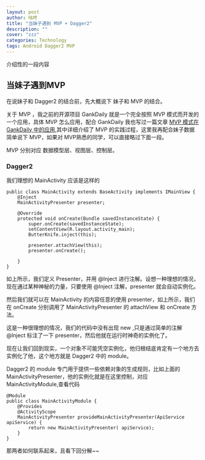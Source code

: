 ```yaml
---
layout: post
author: 咕咚
title: "当妹子遇到 MVP + Dagger2"
description: ""
cover: "zzz"
categories: Technology
tags: Android Dagger2 MVP  
---
```


介绍性的一段内容

## 当妹子遇到MVP
在说妹子和 Dagger2 的结合前，先大概说下 妹子和 MVP 的结合。

关于 MVP ，我之前的开源项目 GankDaily 就是一个完全按照 MVP 模式而开发的一个应用，具体 MVP 怎么应用，配合 GankDaily 我也写过一篇文章
[MVP 模式在 GankDaily 中的应用](/),其中详细介绍了 MVP 的实践过程，这里我再配合妹子数据简单说下 MVP，如果对 MVP熟悉的同学，可以直接略过下面一段。

MVP 分别对应 数据模型层、视图层、控制层。

### Dagger2

我们理想的 MainActivity 应该是这样的 
    
    public class MainActivity extends BaseActivity implements IMainView {
        @Inject
        MainActivityPresenter presenter;
    
        @Override
        protected void onCreate(Bundle savedInstanceState) {
            super.onCreate(savedInstanceState);
            setContentView(R.layout.activity_main);
            ButterKnife.inject(this);
            
            presenter.attachView(this);
            presenter.onCreate();
            
        }
    }
   
如上所示，我们定义 Presenter，并用 @Inject 进行注解。设想一种理想的情况，现在通过某种神秘的力量，只要使用 @Inject 注解，presenter 就会自动实例化。

然后我们就可以在 MainActivity 的内容任意的使用 presenter，如上所示，我们在 onCreate 分别调用了 MainActivityPresenter 的 attachView 和
 onCreate 方法。
 
 这是一种很理想的情况，我们的代码中没有出现 new ,只是通过简单的注解 @Inject 标注了一下 presenter，然后他就在运行时神奇的实例化了。 
 
 现在让我们回到现实，一个对象不可能凭空实例化，他归根结底肯定有一个地方去实例化了他，这个地方就是 Dagger2 中的 module。
  
  Dagger2 的 module 专门用于提供一些依赖对象的生成规则，比如上面的 MainActivityPresenter，他的实例化就是在这里控制，对应 MainActivityModule,查看代码
    
    @Module
    public class MainActivityModule {
        @Provides
        @ActivityScope
        MainActivityPresenter provideMainActivityPresenter(ApiService apiService) {
            return new MainActivityPresenter( apiService);
        }
    }
    
那两者如何联系起来，且看下回分解~~
